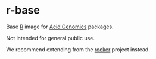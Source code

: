 # r-base

Base [R][] image for [Acid Genomics][] packages.

Not intended for general public use.

We recommend extending from the [rocker][] project instead.

[acid genomics]: https://acidgenomics.com/
[r]: https://cran.r-project.org/
[rocker]: https://hub.docker.com/u/rocker/
